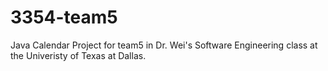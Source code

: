 # 3354-team5



Java Calendar Project for team5 in Dr. Wei's Software Engineering class at the Univeristy of Texas at Dallas.
